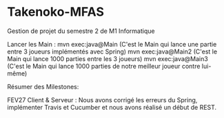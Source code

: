 # Takenoko-MFAS

Gestion de projet du semestre 2 de M1 Informatique

Lancer les Main : mvn exec:java@Main (C'est le Main qui lance une partie entre 3 joueurs implémentés avec Spring) 
                  mvn exec:java@Main2 (C'est le Main qui lance 1000 parties entre les 3 joueurs) 
                  mvn exec:java@Main3 (C'est le Main qui lance 1000 parties de notre meilleur joueur contre lui-même)

Résumer des Milestones:

FEV27 Client & Serveur : Nous avons corrigé les erreurs du Spring, implémenter Travis et Cucumber et nous avons réalisé un début de REST.